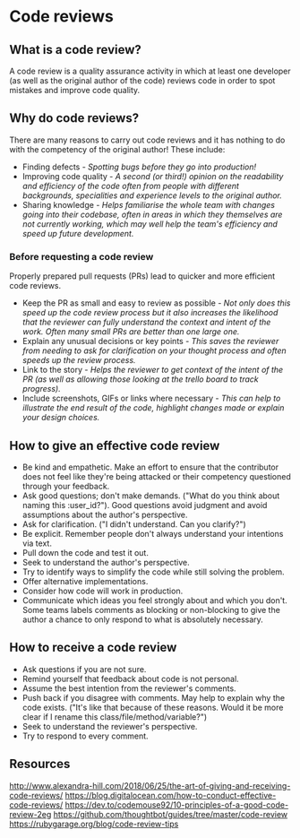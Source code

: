 # Code reviews

## What is a code review?

A code review is a quality assurance activity in which at least one developer
(as well as the original author of the code) reviews code in order to spot
mistakes and improve code quality.

## Why do code reviews?

There are many reasons to carry out code reviews and it has nothing to do with
the competency of the original author! These include:

  - Finding defects -
    _Spotting bugs before they go into production!_
  - Improving code quality -
    _A second (or third!) opinion on the readability and efficiency of the code
    often from people with different backgrounds, specialities and experience
    levels to the original author._
  - Sharing knowledge -
    _Helps familiarise the whole team with changes going into their codebase, often
    in areas in which they themselves are not currently working, which may well
    help the team's efficiency and speed up future development._

### Before requesting a code review

Properly prepared pull requests (PRs) lead to quicker and more efficient code
reviews.

  - Keep the PR as small and easy to review as possible -
    _Not only does this speed up the code review process but it also increases the
    likelihood that the reviewer can fully understand the context and intent of
    the work. Often many small PRs are better than one large one._
  - Explain any unusual decisions or key points -
    _This saves the reviewer from needing to ask for clarification on your
    thought process and often speeds up the review process._
  - Link to the story -
    _Helps the reviewer to get context of the intent of the PR (as well as
    allowing those looking at the trello board to track progress)._
  - Include screenshots, GIFs or links where necessary - 
    _This can help to illustrate the end result of the code, highlight changes
    made or explain your design choices._


## How to give an effective code review

  - Be kind and empathetic. Make an effort to ensure that the contributor does
    not feel like they're being attacked or their competency questioned through
    your feedback.
  - Ask good questions; don't make demands. ("What do you think about naming this
    :user_id?"). Good questions avoid judgment and avoid assumptions about the
    author's perspective.
  - Ask for clarification. ("I didn't understand. Can you clarify?")
  - Be explicit. Remember people don't always understand your intentions via text.
  - Pull down the code and test it out.
  - Seek to understand the author's perspective.
  - Try to identify ways to simplify the code while still solving the problem.
  - Offer alternative implementations.
  - Consider how code will work in production.
  - Communicate which ideas you feel strongly about and which you don't. Some
    teams labels comments as blocking or non-blocking to give the author a chance
    to only respond to what is absolutely necessary.


## How to receive a code review

  - Ask questions if you are not sure.
  - Remind yourself that feedback about code is not personal.
  - Assume the best intention from the reviewer's comments.
  - Push back if you disagree with comments. May help to explain why the code
    exists. ("It's like that because of these reasons. Would it be more clear if
    I rename this class/file/method/variable?")
  - Seek to understand the reviewer's perspective.
  - Try to respond to every comment.

## Resources
http://www.alexandra-hill.com/2018/06/25/the-art-of-giving-and-receiving-code-reviews/
https://blog.digitalocean.com/how-to-conduct-effective-code-reviews/
https://dev.to/codemouse92/10-principles-of-a-good-code-review-2eg
https://github.com/thoughtbot/guides/tree/master/code-review
https://rubygarage.org/blog/code-review-tips
